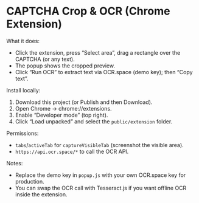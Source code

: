 # CAPTCHA Crop & OCR (Chrome Extension)

What it does:
- Click the extension, press “Select area”, drag a rectangle over the CAPTCHA (or any text).
- The popup shows the cropped preview.
- Click “Run OCR” to extract text via OCR.space (demo key); then “Copy text”.

Install locally:
1. Download this project (or Publish and then Download).
2. Open Chrome → chrome://extensions.
3. Enable “Developer mode” (top right).
4. Click “Load unpacked” and select the `public/extension` folder.

Permissions:
- `tabs`/`activeTab` for `captureVisibleTab` (screenshot the visible area).
- `https://api.ocr.space/*` to call the OCR API.

Notes:
- Replace the demo key in `popup.js` with your own OCR.space key for production.
- You can swap the OCR call with Tesseract.js if you want offline OCR inside the extension.
